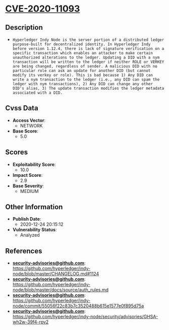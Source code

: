 
# [CVE-2020-11093](https://cve.mitre.org/cgi-bin/cvename.cgi?name=CVE-2020-11093)

## Description

- `Hyperledger Indy Node is the server portion of a distributed ledger purpose-built for decentralized identity. In Hyperledger Indy before version 1.12.4, there is lack of signature verification on a specific transaction which enables an attacker to make certain unauthorized alterations to the ledger. Updating a DID with a nym transaction will be written to the ledger if neither ROLE or VERKEY are being changed, regardless of sender. A malicious DID with no particular role can ask an update for another DID (but cannot modify its verkey or role). This is bad because 1) Any DID can write a nym transaction to the ledger (i.e., any DID can spam the ledger with nym transactions), 2) Any DID can change any other DID's alias, 3) The update transaction modifies the ledger metadata associated with a DID.`

## Cvss Data

- **Access Vector**:
  - NETWORK
- **Base Score**:
  - 5.0

## Scores

- **Exploitability Score**:
  - 10.0
- **Impact Score**:
  - 2.9
- **Base Severity**:
  - MEDIUM

## Other Information

- **Publish Date**:
  - 2020-12-24 20:15:12
- **Vulnerability Status**:
  - Analyzed

## References

- **security-advisories@github.com**: https://github.com/hyperledger/indy-node/blob/master/CHANGELOG.md#1124
- **security-advisories@github.com**: https://github.com/hyperledger/indy-node/blob/master/docs/source/auth_rules.md
- **security-advisories@github.com**: https://github.com/hyperledger/indy-node/commit/55056f22c83b7c3520488b615e1577e0f895d75a
- **security-advisories@github.com**: https://github.com/hyperledger/indy-node/security/advisories/GHSA-wh2w-39f4-rpv2
